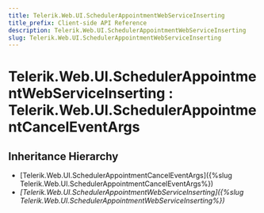 ```yaml
---
title: Telerik.Web.UI.SchedulerAppointmentWebServiceInserting
title_prefix: Client-side API Reference
description: Telerik.Web.UI.SchedulerAppointmentWebServiceInserting
slug: Telerik.Web.UI.SchedulerAppointmentWebServiceInserting
---
```


# Telerik.Web.UI.SchedulerAppointmentWebServiceInserting  : Telerik.Web.UI.SchedulerAppointmentCancelEventArgs

## Inheritance Hierarchy

* [Telerik.Web.UI.SchedulerAppointmentCancelEventArgs]({%slug Telerik.Web.UI.SchedulerAppointmentCancelEventArgs%})
* *[Telerik.Web.UI.SchedulerAppointmentWebServiceInserting]({%slug Telerik.Web.UI.SchedulerAppointmentWebServiceInserting%})*

